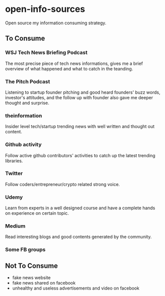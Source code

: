# open-info-sources
Open source my information consuming strategy.

## To Consume

### WSJ Tech News Briefing Podcast

The most precise piece of tech news informations, gives me a brief overview of what happened and what to catch in the teanding.

### The Pitch Podcast

Listening to startup founder pitching and good heard founders' buzz words, investor's attitudes, and the follow up with founder also gave me deeper thought and surprise.

### theinformation

Insider level tech/startup trending news with well written and thought out content.

### Github activity

Follow active github contributors' activities to catch up the latest trending libraries.

### Twitter

Follow coders/entrepreneur/crypto related strong voice.

### Udemy

Learn from experts in a well designed course and have a complete hands on experience on certain topic.

### Medium

Read interesting blogs and good contents generated by the community.

### Some FB groups

## Not To Consume

- fake news website
- fake news shared on facebook
- unhealthy and useless advertisements and video on facebook
